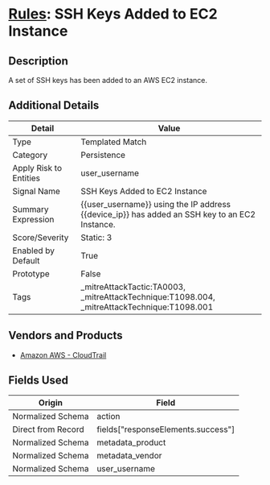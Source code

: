 # [Rules](README.md): SSH Keys Added to EC2 Instance

## Description
A set of SSH keys has been added to an AWS EC2 instance.

## Additional Details
|Detail|Value|
|----|----|
|Type|Templated Match|
|Category|Persistence|
|Apply Risk to Entities|user_username|
|Signal Name|SSH Keys Added to EC2 Instance|
|Summary Expression|{{user_username}} using the IP address {{device_ip}} has added an SSH key to an EC2 Instance.|
|Score/Severity|Static: 3|
|Enabled by Default|True|
|Prototype|False|
|Tags|_mitreAttackTactic:TA0003, _mitreAttackTechnique:T1098.004, _mitreAttackTechnique:T1098.001|
## Vendors and Products
- [Amazon AWS - CloudTrail](../products/033624b0-218e-4dcb-b93f-0f1fb1806c56.md)


## Fields Used

|Origin|Field|
|----|----|
|Normalized Schema|action|
|Direct from Record|fields["responseElements.success"]|
|Normalized Schema|metadata_product|
|Normalized Schema|metadata_vendor|
|Normalized Schema|user_username|


